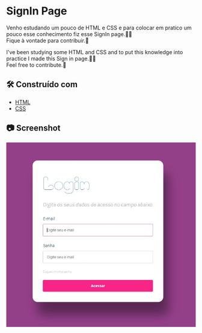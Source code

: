 # SignIn Page
 
Venho estudando um pouco de HTML e CSS e para colocar em pratico um pouco esse conhecimento fiz esse SignIn page.:man_technologist:
<br >
Fique à vontade para contribuir.:metal:

I've been studying some HTML and CSS and to put this knowledge into practice I made this Sign in page.👨‍💻 
<br >
Feel free to contribute.:metal:

## 🛠️ Construído com

* [HTML](https://www.w3schools.com/html/)
* [CSS](https://www.w3schools.com/css/)

## :camera: Screenshot
![image](https://github.com/txeira/SignIn_page/blob/main/Screenshot_1.jpg)

